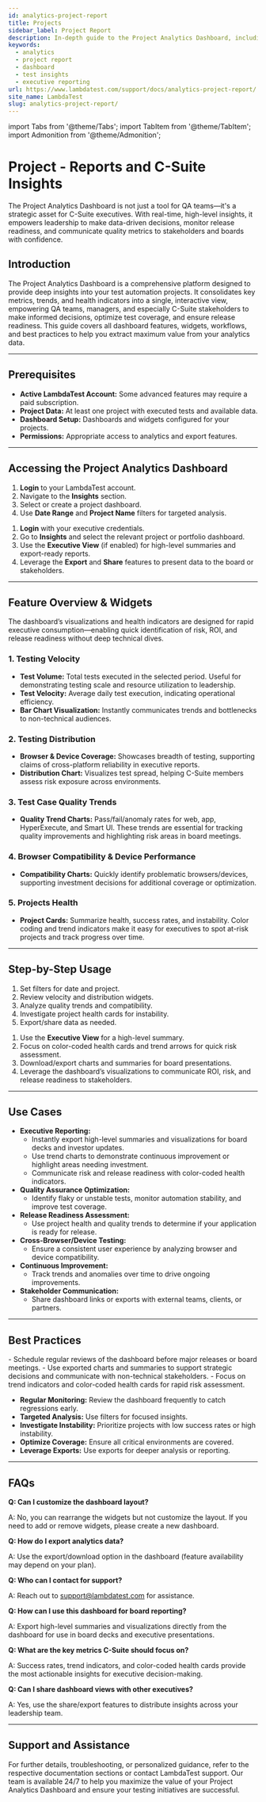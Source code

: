 ```yaml
---
id: analytics-project-report
title: Projects 
sidebar_label: Project Report
description: In-depth guide to the Project Analytics Dashboard, including detailed feature descriptions, widgets, workflows, C-Suite reporting, and best practices for maximizing test insights.
keywords:
  - analytics
  - project report
  - dashboard
  - test insights
  - executive reporting
url: https://www.lambdatest.com/support/docs/analytics-project-report/
site_name: LambdaTest
slug: analytics-project-report/
---
```


import Tabs from '@theme/Tabs';
import TabItem from '@theme/TabItem';
import Admonition from '@theme/Admonition';

# Project - Reports and C-Suite Insights 

<Admonition title="Executive Summary">
The Project Analytics Dashboard is not just a tool for QA teams—it's a strategic asset for C-Suite executives. With real-time, high-level insights, it empowers leadership to make data-driven decisions, monitor release readiness, and communicate quality metrics to stakeholders and boards with confidence.
</Admonition>

## Introduction

The Project Analytics Dashboard is a comprehensive platform designed to provide deep insights into your test automation projects. It consolidates key metrics, trends, and health indicators into a single, interactive view, empowering QA teams, managers, and especially C-Suite stakeholders to make informed decisions, optimize test coverage, and ensure release readiness. This guide covers all dashboard features, widgets, workflows, and best practices to help you extract maximum value from your analytics data.

---

## Prerequisites

- **Active LambdaTest Account:** Some advanced features may require a paid subscription.
- **Project Data:** At least one project with executed tests and available data.
- **Dashboard Setup:** Dashboards and widgets configured for your projects.
- **Permissions:** Appropriate access to analytics and export features.

---

## Accessing the Project Analytics Dashboard

<Tabs>
<TabItem value="qa" label="QA/Managers" default>

1. **Login** to your LambdaTest account.
2. Navigate to the **Insights** section.
3. Select or create a project dashboard.
4. Use **Date Range** and **Project Name** filters for targeted analysis.

</TabItem>
<TabItem value="c-suite" label="C-Suite/Executives">

1. **Login** with your executive credentials.
2. Go to **Insights** and select the relevant project or portfolio dashboard.
3. Use the **Executive View** (if enabled) for high-level summaries and export-ready reports.
4. Leverage the **Export** and **Share** features to present data to the board or stakeholders.

</TabItem>
</Tabs>

---

## Feature Overview & Widgets

<Admonition title="C-Suite Value">
The dashboard’s visualizations and health indicators are designed for rapid executive consumption—enabling quick identification of risk, ROI, and release readiness without deep technical dives.
</Admonition>

### 1. Testing Velocity
- **Test Volume:** Total tests executed in the selected period. Useful for demonstrating testing scale and resource utilization to leadership.
- **Test Velocity:** Average daily test execution, indicating operational efficiency.
- **Bar Chart Visualization:** Instantly communicates trends and bottlenecks to non-technical audiences.

### 2. Testing Distribution
- **Browser & Device Coverage:** Showcases breadth of testing, supporting claims of cross-platform reliability in executive reports.
- **Distribution Chart:** Visualizes test spread, helping C-Suite members assess risk exposure across environments.

### 3. Test Case Quality Trends
- **Quality Trend Charts:** Pass/fail/anomaly rates for web, app, HyperExecute, and Smart UI. These trends are essential for tracking quality improvements and highlighting risk areas in board meetings.

### 4. Browser Compatibility & Device Performance
- **Compatibility Charts:** Quickly identify problematic browsers/devices, supporting investment decisions for additional coverage or optimization.

### 5. Projects Health
- **Project Cards:** Summarize health, success rates, and instability. Color coding and trend indicators make it easy for executives to spot at-risk projects and track progress over time.

---

## Step-by-Step Usage

<Tabs>
<TabItem value="qa" label="QA Workflow" default>

1. Set filters for date and project.
2. Review velocity and distribution widgets.
3. Analyze quality trends and compatibility.
4. Investigate project health cards for instability.
5. Export/share data as needed.

</TabItem>
<TabItem value="c-suite" label="C-Suite Reporting">

1. Use the **Executive View** for a high-level summary.
2. Focus on color-coded health cards and trend arrows for quick risk assessment.
3. Download/export charts and summaries for board presentations.
4. Leverage the dashboard’s visualizations to communicate ROI, risk, and release readiness to stakeholders.

</TabItem>
</Tabs>

---

## Use Cases

- **Executive Reporting:**
  - Instantly export high-level summaries and visualizations for board decks and investor updates.
  - Use trend charts to demonstrate continuous improvement or highlight areas needing investment.
  - Communicate risk and release readiness with color-coded health indicators.
- **Quality Assurance Optimization:**
  - Identify flaky or unstable tests, monitor automation stability, and improve test coverage.
- **Release Readiness Assessment:**
  - Use project health and quality trends to determine if your application is ready for release.
- **Cross-Browser/Device Testing:**
  - Ensure a consistent user experience by analyzing browser and device compatibility.
- **Continuous Improvement:**
  - Track trends and anomalies over time to drive ongoing improvements.
- **Stakeholder Communication:**
  - Share dashboard links or exports with external teams, clients, or partners.

---

## Best Practices

<Admonition  title="For Executives">
- Schedule regular reviews of the dashboard before major releases or board meetings.
- Use exported charts and summaries to support strategic decisions and communicate with non-technical stakeholders.
- Focus on trend indicators and color-coded health cards for rapid risk assessment.
</Admonition>

- **Regular Monitoring:** Review the dashboard frequently to catch regressions early.
- **Targeted Analysis:** Use filters for focused insights.
- **Investigate Instability:** Prioritize projects with low success rates or high instability.
- **Optimize Coverage:** Ensure all critical environments are covered.
- **Leverage Exports:** Use exports for deeper analysis or reporting.

---

## FAQs

<Tabs>
<TabItem value="general" label="General" default>

**Q: Can I customize the dashboard layout?** 

A: No, you can rearrange the widgets but not customize the layout. If you need to add or remove widgets, please create a new dashboard.

**Q: How do I export analytics data?**

A: Use the export/download option in the dashboard (feature availability may depend on your plan).

**Q: Who can I contact for support?**

A: Reach out to [support@lambdatest.com](mailto:support@lambdatest.com) for assistance.

</TabItem>
<TabItem value="executive" label="For Executives">

**Q: How can I use this dashboard for board reporting?**

A: Export high-level summaries and visualizations directly from the dashboard for use in board decks and executive presentations.

**Q: What are the key metrics C-Suite should focus on?**

A: Success rates, trend indicators, and color-coded health cards provide the most actionable insights for executive decision-making.

**Q: Can I share dashboard views with other executives?**

A: Yes, use the share/export features to distribute insights across your leadership team.

</TabItem>
</Tabs>

---

## Support and Assistance

<Admonition type="info" title="Need Help?">
For further details, troubleshooting, or personalized guidance, refer to the respective documentation sections or contact LambdaTest support. Our team is available 24/7 to help you maximize the value of your Project Analytics Dashboard and ensure your testing initiatives are successful.
</Admonition>
